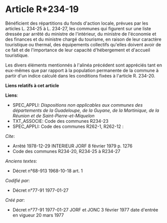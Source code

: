 # Article R*234-19

Bénéficient des répartitions du fonds d'action locale, prévues par les articles L. 234-25 à L. 234-27, les communes qui
figurent sur une liste dressée par arrêté du ministre de l'intérieur, du ministre de l'économie et des finances et du
ministre chargé du tourisme, en raison de leur caractère touristique ou thermal, des équipements collectifs qu'elles doivent
avoir de ce fait et de l'importance de leur capacité d'hébergement et d'accueil touristique.

Les divers éléments mentionnés à l'alinéa précédent sont appréciés tant en eux-mêmes que par rapport à la population
permanente de la commune à partir d'un indice calculé dans les conditions fixées à l'article R. 234-20.

**Liens relatifs à cet article**

**Liens**:

  - SPEC_APPLI: *Dispositions non applicables aux communes des départements de la Guadeloupe, de la Guyane, de la Martinique, de la Réunion et de Saint-Pierre-et-Miquelon*
  - TXT_ASSOCIE: Code des communes R234-23
  - SPEC_APPLI: Code des communes R262-1, R262-12 :

_Cite_:

  - Arrêté  1978-12-29 INTERIEUR JORF 8 février 1979 p. 1276
  - Code des communes R234-20, R234-25 à R234-27

_Anciens textes_:

  - Décret n°68-913 1968-10-18 art. 1

_Codifié par_:

  - Décret n°77-91 1977-01-27

_Créé par_:

  - Décret n°77-91 1977-01-27 JORF et JONC 3 février 1977 date d'entrée en vigueur 20 mars 1977
